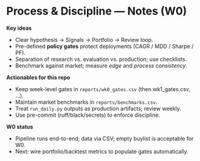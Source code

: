 ﻿# Process & Discipline — Notes (W0)

**Key ideas**
- Clear hypothesis → Signals → Portfolio → Review loop.
- Pre-defined **policy gates** protect deployments (CAGR / MDD / Sharpe / PF).
- Separation of research vs. evaluation vs. production; use checklists.
- Benchmark against market; measure *edge* and *process consistency*.

**Actionables for this repo**
- Keep week-level gates in `reports/wk0_gates.csv` (then wk1_gates.csv, …).
- Maintain market benchmarks in `reports/benchmarks.csv`.
- Treat `run_daily.py` outputs as production artifacts; review weekly.
- Use pre-commit (ruff/black/secrets) to enforce discipline.

**W0 status**
- Pipeline runs end-to-end; data via CSV; empty buylist is acceptable for W0.
- Next: wire portfolio/backtest metrics to populate gates automatically.
